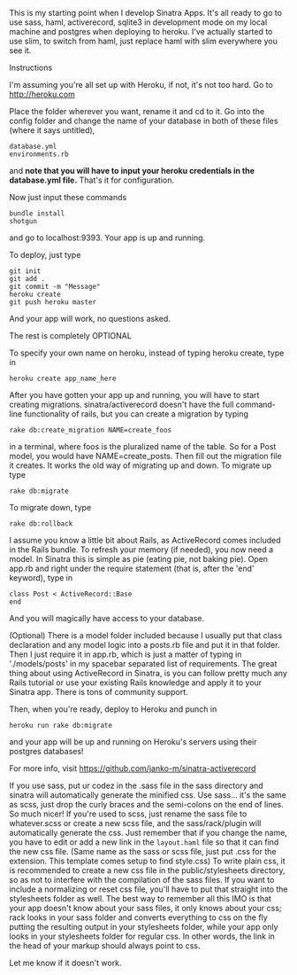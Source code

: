 This is my starting point when I develop Sinatra Apps. It's all ready to go to use sass, haml, activerecord, sqlite3 in development mode on my local machine and postgres when deploying to heroku. I've actually started to use slim, to switch from haml, just replace haml with slim everywhere you see it.

Instructions

I'm assuming you're all set up with Heroku, if not, it's not too hard. Go to http://heroku.com

Place the folder wherever you want, rename it and cd to it. Go into the config folder and change the name of your database in both of these files (where it says untitled),
```
database.yml
environments.rb
``` 
and **note that you will have to input your heroku credentials in the database.yml file.** That's it for configuration.

Now just input these commands

```
bundle install
shotgun
```

and go to localhost:9393. Your app is up and running.


To deploy, just type

```
git init
git add .
git commit -m "Message"
heroku create
git push heroku master
```

And your app will work, no questions asked.

The rest is completely OPTIONAL

To specify your own name on heroku, instead of typing heroku create, type in

```
heroku create app_name_here
```

After you have gotten your app up and running, you will have to start creating migrations. sinatra/activerecord doesn't have the full command-line functionality of rails, but you can create a migration by typing

```
rake db:create_migration NAME=create_foos
```

in a terminal, where foos is the pluralized name of the table. So for a Post model, you would have NAME=create_posts. Then fill out the migration file it creates. It works the old way of migrating up and down. To migrate up type

```
rake db:migrate
```


To migrate down, type

```
rake db:rollback
```

I assume you know a little bit about Rails, as ActiveRecord comes included in the Rails bundle. To refresh your memory (if needed), you now need a model. In Sinatra this is simple as pie (eating pie, not baking pie). Open app.rb and right under the require statement (that is, after the 'end' keyword), type in

```
class Post < ActiveRecord::Base
end
```
And you will magically have access to your database. 

(Optional)
There is a model folder included because I usually put that class declaration and any model logic into a posts.rb file and put it in that folder. Then I just require it in app.rb, which is just a matter of typing in './models/posts' in my spacebar separated list of requirements.
The great thing about using ActiveRecord in Sinatra, is you can follow pretty much any Rails tutorial or use your existing Rails knowledge and apply it to your Sinatra app. There is tons of community support.

Then, when you're ready, deploy to Heroku and punch in

```
heroku run rake db:migrate
```
and your app will be up and running on Heroku's servers using their postgres databases!


For more info, visit https://github.com/janko-m/sinatra-activerecord



If you use sass, put ur codez in the .sass file in the sass directory and sinatra will automatically generate the minified css. Use sass... it's the same as scss, just drop the curly braces and the semi-colons on the end of lines. So much nicer!
If you're used to scss, just rename the sass file to whatever.scss or create a new scss file, and the sass/rack/plugin will automatically generate the css. Just remember that if you change the name, you have to edit or add a new link in the `layout.haml` file so that it can find the new css file. (Same name as the sass or scss file, just put .css for the extension. This template comes setup to find style.css)
To write plain css, it is recommended to create a new css file in the public/stylesheets directory, so as not to interfere with the compilation of the sass files.
If you want to include a normalizing or reset css file, you'll have to put that straight into the stylesheets folder as well. The best way to remember all this IMO is that your app doesn't know about your sass files, it only knows about your css; rack looks in your sass folder and converts everything to css on the fly putting the resulting output in your stylesheets folder, while your app only looks in your stylesheets folder for regular css.
In other words, the link in the head of your markup should always point to css.

Let me know if it doesn't work.
